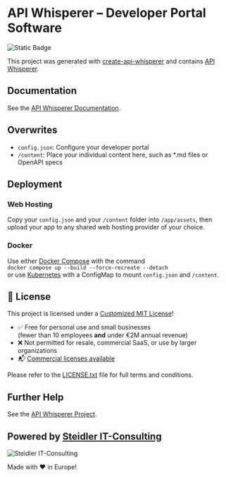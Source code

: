 # API Whisperer – Developer Portal Software

![Static Badge](https://img.shields.io/badge/release-v1.1.0-blue)

This project was generated with [create-api-whisperer](https://github.com/steidlereu/create-api-whisperer) and contains [API Whisperer](https://github.com/steidlereu/api-whisperer).

## Documentation

See the [API Whisperer Documentation](https://api-whisperer.io).

## Overwrites

- `config.json`: Configure your developer portal  
- `/content`: Place your individual content here, such as *.md files or OpenAPI specs

## Deployment

### Web Hosting

Copy your `config.json` and your `/content` folder into `/app/assets`, then upload your app to any shared web hosting provider of your choice.

### Docker

Use either [Docker Compose](https://docs.docker.com/compose/) with the command  
`docker compose up --build --force-recreate --detach`  
or use [Kubernetes](https://kubernetes.io/) with a ConfigMap to mount `config.json` and `/content`.

## 📄 License

This project is licensed under a [Customized MIT License](./LICENSE.txt)!

- ✅ Free for personal use and small businesses  
  (fewer than 10 employees **and** under €2M annual revenue)  
- ❌ Not permitted for resale, commercial SaaS, or use by larger organizations  
- 📬 [Commercial licenses available](mailto:info@steidler.eu)

Please refer to the [LICENSE.txt](./LICENSE.txt) file for full terms and conditions.

## Further Help

See the [API Whisperer Project](https://github.com/steidlereu/api-whisperer).

## Powered by [Steidler IT-Consulting](https://www.steidler.eu/)

![Steidler IT-Consulting](https://www.steidler.eu/content/images/2023/09/png2.png)

Made with ❤️ in Europe!

